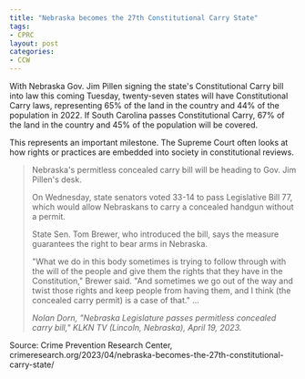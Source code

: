 ```yaml
---
title: "Nebraska becomes the 27th Constitutional Carry State"
tags:
- CPRC
layout: post
categories:
- CCW
---
```


With Nebraska Gov. Jim Pillen signing the state's Constitutional Carry bill into law this coming Tuesday, twenty-seven states will have Constitutional Carry laws, representing 65% of the land in the country and 44% of the population in 2022. If South Carolina passes Constitutional Carry, 67% of the land in the country and 45% of the population will be covered.

This represents an important milestone. The Supreme Court often looks at how rights or practices are embedded into society in constitutional reviews.

> Nebraska's permitless concealed carry bill will be heading to Gov. Jim Pillen's desk.
>
> On Wednesday, state senators voted 33-14 to pass Legislative Bill 77, which would allow Nebraskans to carry a concealed handgun without a permit.
>
> State Sen. Tom Brewer, who introduced the bill, says the measure guarantees the right to bear arms in Nebraska.
>
> "What we do in this body sometimes is trying to follow through with the will of the people and give them the rights that they have in the Constitution," Brewer said. "And sometimes we go out of the way and twist those rights and keep people from having them, and I think (the concealed carry permit) is a case of that." ...
>
> <cite>Nolan Dorn, "Nebraska Legislature passes permitless concealed carry bill," KLKN TV (Lincoln, Nebraska), April 19, 2023.</cite>

Source: Crime Prevention Research Center, crimeresearch.org/2023/04/nebraska-becomes-the-27th-constitutional-carry-state/
